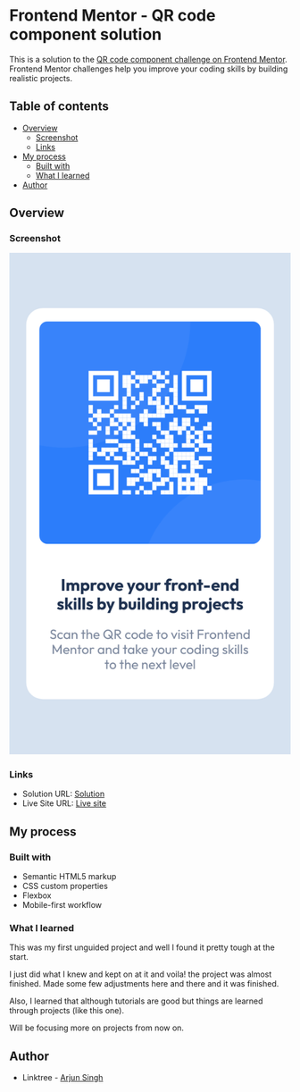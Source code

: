 # Frontend Mentor - QR code component solution

This is a solution to the [QR code component challenge on Frontend Mentor](https://www.frontendmentor.io/challenges/qr-code-component-iux_sIO_H). Frontend Mentor challenges help you improve your coding skills by building realistic projects.

## Table of contents

- [Overview](#overview)
  - [Screenshot](#screenshot)
  - [Links](#links)
- [My process](#my-process)
  - [Built with](#built-with)
  - [What I learned](#what-i-learned)
- [Author](#author)

## Overview

### Screenshot

![](./screenshot.png)

### Links

- Solution URL: [Solution](https://www.frontendmentor.io/solutions/html-css-qud1dtU28)
- Live Site URL: [Live site](https://rjn-bot.github.io/QR-Code-Challenge/)

## My process

### Built with

- Semantic HTML5 markup
- CSS custom properties
- Flexbox
- Mobile-first workflow

### What I learned

This was my first unguided project and well I found it pretty tough at the start.

I just did what I knew and kept on at it and voila! the project was almost finished. Made some few adjustments here and there and it was finished.

Also, I learned that although tutorials are good but things are learned through projects (like this one).

Will be focusing more on projects from now on.

## Author

- Linktree - [Arjun Singh](https://linktr.ee/arjuncool2)
